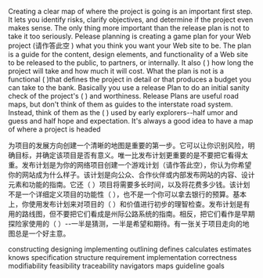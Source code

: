 Creating a clear map of where the project is going is an important first step. It lets you identify risks, clarify objectives, and determine if the project even makes sense. The only thing more important than the release plan is not to take it too seriously. Pelease planning is creating a game plan for your Web project (请作答此空 ) what you think you want your Web site to be. The plan is a guide for the content, design elements, and functionality of a Web site to be released to the public, to partners, or internally. It also ( ) how long the project will take and how much it will cost. What the plan is not is a functional ( )that defines the project in detail or that produces a budget you can take to the bank. Basically you use a release Plan to do an initial sanity check of the project's ( ) and worthiness. Release Plans are useful road maps, but don't think of them as guides to the interstate road system. Instead, think of them as the ( ) used by early explorers--half umor and guess and half hope and expectation. It's always a good idea to have a map of where a project is headed

为项目的发展方向创建一个清晰的地图是重要的第一步。它可以让你识别风险，明确目标，并确定该项目是否有意义。唯一比发布计划更重要的是不要把它看得太重。发布计划是为你的网络项目创建一个游戏计划（请作答此空），你认为你希望你的网站成为什么样子。该计划是向公众、合作伙伴或内部发布网站的内容、设计元素和功能的指南。它还（ ）项目将需要多长时间，以及将花费多少钱。该计划不是一个详细定义项目的功能性（ ），也不是一个你可以拿去银行的预算。基本上，你使用发布计划来对项目的（ ）和价值进行初步的理智检查。发布计划是有用的路线图，但不要把它们看成是州际公路系统的指南。相反，把它们看作是早期探险家使用的（ ）--一半是猜测，一半是希望和期待。有一张关于项目走向的地图总是一个好主意。

 constructing 
designing 
implementing 
outlining 
defines 
calculates 
estimates 
knows 
specification 
structure 
requirement 
implementation 
correctness 
modifiability 
feasibility 
traceability 
navigators 
maps 
guideline 
goals 